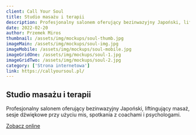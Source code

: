 ```yaml
---
client: Call Your Soul
title: Studio masażu i terapii
description: Profesjonalny salonem oferujący bezinwazyjny Japoński, liftingujący masaż, sesje dźwiękowe przy użyciu mis, spotkania z coachami i psychologami. 
date: 2022-02-20
author: Przemek Miros
thumbnail: /assets/img/mockups/soul-thumb.jpg
imageMain: /assets/img/mockups/soul-img.jpg
imageMobile: /assets/img/mockups/soul-mobile.jpg
imageGridOne: /assets/img/mockups/soul-1.jpg
imageGridTwo: /assets/img/mockups/soul-2.jpg
category: ['Strona internetowa']
link: https://callyoursoul.pl/
---
```


## Studio masażu i terapii

Profesjonalny salonem oferujący bezinwazyjny Japoński, liftingujący masaż, sesje dźwiękowe przy użyciu mis, spotkania z coachami i psychologami. 

<a href="https://callyoursoul.pl/" title="Zobacz online" target="_blank" class="button" rel="nofollow">Zobacz online</a>